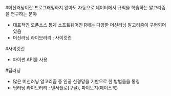 #머신러닝이란
프로그래밍하지 않아도 자동으로 데이터에서 규칙을 학습하는 알고리즘을 연구하는 분야
- 대표적인 오픈소스 통계 소프트웨어인 R에는 다양한 머신러닝 알고리즘이 구현되어 있음
- 머신러닝 라이브러리 : 사이킷런

#사이킷런
- 파이썬 API를 사용

#딥러닝
- 많은 머신러닝 알고리즘 중 인공 신경망을 기반으로 한 방법들을 통칭
- 딥러닝 라이브러리 : 텐서플로(구글), 파이토치(페이스북)
